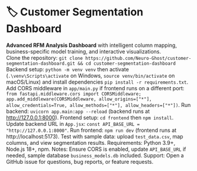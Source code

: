 # 🏷 Customer Segmentation Dashboard
**Advanced RFM Analysis Dashboard** with intelligent column mapping, business-specific model training, and interactive visualizations.  
Clone the repository: `git clone https://github.com/Neuro-Ghost/customer-segmentation-dashboard.git && cd customer-segmentation-dashboard`  
Backend setup: `python -m venv venv` then activate (`.\venv\Scripts\activate` on Windows, `source venv/bin/activate` on macOS/Linux) and install dependencies `pip install -r requirements.txt`. Add CORS middleware in `app/main.py` if frontend runs on a different port: `from fastapi.middleware.cors import CORSMiddleware; app.add_middleware(CORSMiddleware, allow_origins=["*"], allow_credentials=True, allow_methods=["*"], allow_headers=["*"])`. Run backend: `uvicorn app.main:app --reload` (backend runs at http://127.0.0.1:8000). Frontend setup: `cd frontend` then `npm install`. Update backend URL in `App.jsx`: `const API_BASE_URL = "http://127.0.0.1:8000"`. Run frontend: `npm run dev` (frontend runs at http://localhost:5173). Test with sample data: upload `test_data.csv`, map columns, and view segmentation results. Requirements: Python 3.9+, Node.js 18+, npm. Notes: Ensure CORS is enabled, update `API_BASE_URL` if needed, sample database `business_models.db` included. Support: Open a GitHub issue for questions, bug reports, or feature requests.
